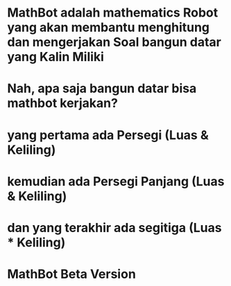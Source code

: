# MathBot adalah mathematics Robot yang akan membantu menghitung dan mengerjakan Soal bangun datar yang Kalin Miliki

# Nah, apa saja bangun datar bisa mathbot kerjakan? 
# yang pertama ada Persegi (Luas & Keliling)
# kemudian ada Persegi Panjang (Luas & Keliling)
# dan yang terakhir ada segitiga (Luas * Keliling)

# MathBot Beta Version